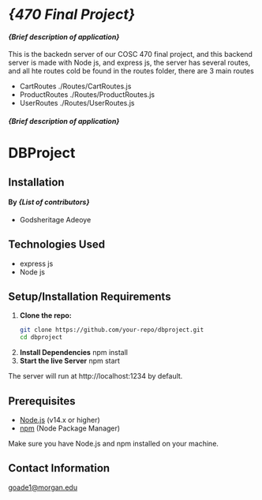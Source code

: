 # _{470 Final Project}_

#### _{Brief description of application}_
This is the backedn server of our COSC 470 final project, and this backend server is made with Node js, and express js, 
the server has several routes, and all hte routes cold be found in the routes folder, 
there are 3 main routes
* CartRoutes ./Routes/CartRoutes.js
* ProductRoutes ./Routes/ProductRoutes.js
* UserRoutes ./Routes/UserRoutes.js

#### _{Brief description of application}_
# DBProject



## Installation



#### By _**{List of contributors}**_
* Godsheritage Adeoye

## Technologies Used
* express js
* Node js


## Setup/Installation Requirements

1. **Clone the repo:**
   ```bash
   git clone https://github.com/your-repo/dbproject.git
   cd dbproject
2. **Install Dependencies**
    npm install
3. **Start the live Server**
    npm start

The server will run at http://localhost:1234 by default.


## Prerequisites

- [Node.js](https://nodejs.org/) (v14.x or higher)
- [npm](https://www.npmjs.com/) (Node Package Manager)

Make sure you have Node.js and npm installed on your machine.

## Contact Information
goade1@morgan.edu